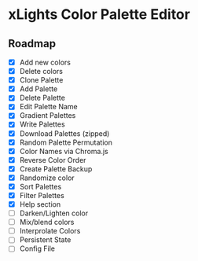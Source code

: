 # xLights Color Palette Editor
## Roadmap
- [x] Add new colors
- [x] Delete colors
- [x] Clone Palette
- [x] Add Palette
- [x] Delete Palette
- [x] Edit Palette Name
- [x] Gradient Palettes
- [x] Write Palettes
- [x] Download Palettes (zipped)
- [x] Random Palette Permutation
- [x] Color Names via Chroma.js
- [x] Reverse Color Order
- [x] Create Palette Backup
- [x] Randomize color
- [x] Sort Palettes
- [x] Filter Palettes
- [x] Help section
- [ ] Darken/Lighten color
- [ ] Mix/blend colors
- [ ] Interprolate Colors
- [ ] Persistent State
- [ ] Config File
